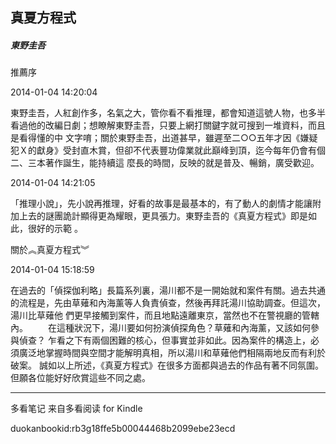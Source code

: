 ## 真夏方程式

##### 東野圭吾

  

  推薦序

  

2014-01-04 14:20:04

東野圭吾，人紅創作多，名氣之大，管你看不看推理，都會知道這號人物，也多半看過他的改編日劇；想瞭解東野圭吾，只要上網打關鍵字就可搜到一堆資料，而且是看得懂的中
文字唷；關於東野圭吾，出道甚早，雖遲至二○○五年才因《嫌疑犯Ｘ的獻身》受封直木賞，但卻不代表豐功偉業就此巔峰到頂，迄今每年仍會有個二、三本著作誕生，能持續這
麼長的時間，反映的就是普及、暢銷，廣受歡迎。

  

2014-01-04 14:21:05

「推理小說」，先小說再推理，好看的故事是最基本的，有了動人的劇情才能讓附加上去的謎團詭計顯得更為耀眼，更具張力。東野圭吾的《真夏方程式》即是如此，很好的示範
。

  

  關於︽真夏方程式︾

  

2014-01-04 15:18:59

在過去的「偵探伽利略」長篇系列裏，湯川都不是一開始就和案件有關。過去共通的流程是，先由草薙和內海薰等人負責偵查，然後再拜託湯川協助調查。但這次，湯川比草薙他
們更早接觸到案件，而且地點遠離東京，當然也不在警視廳的管轄內。 　　在這種狀況下，湯川要如何扮演偵探角色？草薙和內海薰，又該如何參與偵查？
乍看之下有兩個困難的核心，但事實並非如此。因為案件的構造上，必須廣泛地掌握時間與空間才能解明真相，所以湯川和草薙他們相隔兩地反而有利於破案。
誠如以上所述，《真夏方程式》在很多方面都與過去的作品有著不同氛圍。但願各位能好好欣賞這些不同之處。

* * *

多看笔记 来自多看阅读 for Kindle

duokanbookid:rb3g18ffe5b00044468b2099ebe23ecd

